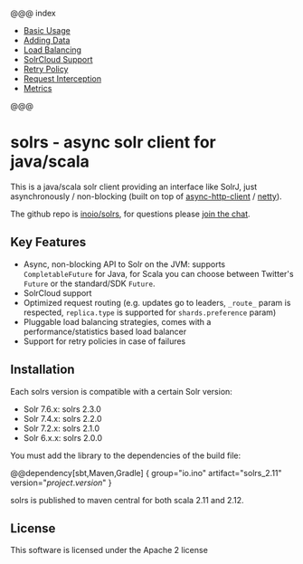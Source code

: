 @@@ index

* [Basic Usage](usage/index.md)
* [Adding Data](usage/adding-data.md)
* [Load Balancing](usage/load-balancing.md)
* [SolrCloud Support](usage/solrcloud.md)
* [Retry Policy](usage/retry-policy.md)
* [Request Interception](usage/request-interception.md)
* [Metrics](usage/metrics.md)

@@@

# solrs - async solr client for java/scala

This is a java/scala solr client providing an interface like SolrJ, just asynchronously / non-blocking
(built on top of [async-http-client](https://github.com/AsyncHttpClient/async-http-client) / [netty](https://github.com/netty/netty)).

The github repo is [inoio/solrs](https://github.com/inoio/solrs), for questions please [join the chat](https://gitter.im/inoio/solrs).

## Key Features

* Async, non-blocking API to Solr on the JVM: supports `CompletableFuture` for Java, for Scala you can choose between Twitter's `Future` or the standard/SDK `Future`.
* SolrCloud support
* Optimized request routing (e.g. updates go to leaders, `_route_` param is respected, `replica.type` is supported for `shards.preference` param)
* Pluggable load balancing strategies, comes with a performance/statistics based load balancer
* Support for retry policies in case of failures

## Installation

Each solrs version is compatible with a certain Solr version:

* Solr 7.6.x: solrs 2.3.0
* Solr 7.4.x: solrs 2.2.0
* Solr 7.2.x: solrs 2.1.0
* Solr 6.x.x: solrs 2.0.0

You must add the library to the dependencies of the build file:
    
@@dependency[sbt,Maven,Gradle] {
  group="io.ino"
  artifact="solrs_2.11"
  version="$project.version$"
}

solrs is published to maven central for both scala 2.11 and 2.12.

## License

This software is licensed under the Apache 2 license
